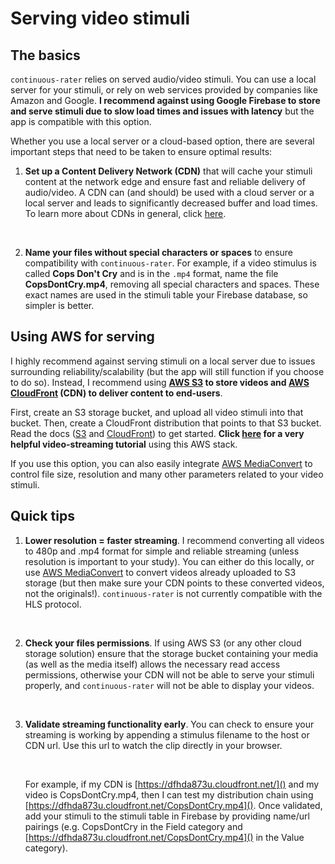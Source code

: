 # Serving video stimuli


## The basics

`continuous-rater` relies on served audio/video stimuli. You can use a local server for your stimuli, or rely on web services provided by companies like Amazon and Google. **I recommend against using Google Firebase to store and serve stimuli due to slow load times and issues with latency** but the app is compatible with this option. 

Whether you use a local server or a cloud-based option, there are several important steps that need to be taken to ensure optimal results:

1. **Set up a Content Delivery Network (CDN)** that will cache your stimuli content at the network edge and ensure fast and reliable delivery of audio/video. A CDN can (and should) be used with a cloud server or a local server and leads to significantly decreased buffer and load times. To learn more about CDNs in general, click [here](https://www.cloudflare.com/learning/cdn/what-is-a-cdn/).<p>&nbsp;</p>

2. **Name your files without special characters or spaces** to ensure compatibility with `continuous-rater`. For example, if a video stimulus is called **Cops Don't Cry** and is in the `.mp4` format, name the file **CopsDontCry.mp4**, removing all special characters and spaces. These exact names are used in the stimuli table your Firebase database, so simpler is better. 


## Using AWS for serving

I highly recommend against serving stimuli on a local server due to issues surrounding reliability/scalability (but the app will still function if you choose to do so). Instead, I recommend using **[AWS S3](https://aws.amazon.com/s3/) to store videos and [AWS CloudFront](https://aws.amazon.com/cloudfront/) (CDN) to deliver content to end-users**. 

First, create an S3 storage bucket, and upload all video stimuli into that bucket. Then, create a CloudFront distribution that points to that S3 bucket. Read the docs ([S3](https://docs.aws.amazon.com/AmazonS3/latest/gsg/GetStartedWithS3.html) and [CloudFront](https://docs.aws.amazon.com/AmazonCloudFront/latest/DeveloperGuide/Introduction.html)) to get started. **Click [here](https://aws.amazon.com/cloudfront/streaming/) for a very helpful video-streaming tutorial** using this AWS stack. 

If you use this option, you can also easily integrate [AWS MediaConvert](https://aws.amazon.com/mediaconvert/) to control file size, resolution and many other parameters related to your video stimuli. 


## Quick tips


1. **Lower resolution = faster streaming**. I recommend converting all videos to 480p and .mp4 format for simple and reliable streaming (unless resolution is important to your study). You can either do this locally, or use [AWS MediaConvert](https://aws.amazon.com/mediaconvert/) to convert videos already uploaded to S3 storage (but then make sure your CDN points to these converted videos, not the originals!). `continuous-rater` is not currently compatible with the HLS protocol.<p>&nbsp;</p>

2. **Check your files permissions**. If using AWS S3 (or any other cloud storage solution) ensure that the storage bucket containing your media (as well as the media itself) allows the necessary read access permissions, otherwise your CDN will not be able to serve your stimuli properly, and `continuous-rater` will not be able to display your videos.<p>&nbsp;</p>

3. **Validate streaming functionality early**. You can check to ensure your streaming is working by appending a stimulus filename to the host or CDN url. Use this url to watch the clip directly in your browser. <p>&nbsp;</p>

	For example, if my CDN is [https://dfhda873u.cloudfront.net/]() and my video is CopsDontCry.mp4, then I can test my distribution chain using [https://dfhda873u.cloudfront.net/CopsDontCry.mp4](). Once validated, add your stimuli to the stimuli table in Firebase by providing name/url pairings (e.g. CopsDontCry in the Field category and [https://dfhda873u.cloudfront.net/CopsDontCry.mp4]() in the Value category). 




	

